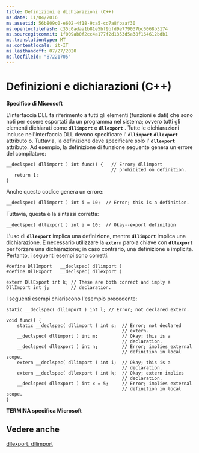 ```yaml
---
title: Definizioni e dichiarazioni (C++)
ms.date: 11/04/2016
ms.assetid: 56b809c0-e602-4f18-9ca5-cd7a8fbaaf30
ms.openlocfilehash: c35c0adaa1b81e5bf9bfd9e779037bc6068b3174
ms.sourcegitcommit: 1f009ab0f2cc4a177f2d1353d5a38f164612bdb1
ms.translationtype: MT
ms.contentlocale: it-IT
ms.lasthandoff: 07/27/2020
ms.locfileid: "87221705"
---
```

# <a name="definitions-and-declarations-c"></a>Definizioni e dichiarazioni (C++)

**Specifico di Microsoft**

L'interfaccia DLL fa riferimento a tutti gli elementi (funzioni e dati) che sono noti per essere esportati da un programma nel sistema; ovvero tutti gli elementi dichiarati come **`dllimport`** o **`dllexport`** . Tutte le dichiarazioni incluse nell'interfaccia DLL devono specificare l' **`dllimport`** **`dllexport`** attributo o. Tuttavia, la definizione deve specificare solo l' **`dllexport`** attributo. Ad esempio, la definizione di funzione seguente genera un errore del compilatore:

```
__declspec( dllimport ) int func() {   // Error; dllimport
                                       // prohibited on definition.
   return 1;
}
```

Anche questo codice genera un errore:

```
__declspec( dllimport ) int i = 10;  // Error; this is a definition.
```

Tuttavia, questa è la sintassi corretta:

```
__declspec( dllexport ) int i = 10;  // Okay--export definition
```

L'uso di **`dllexport`** implica una definizione, mentre **`dllimport`** implica una dichiarazione. È necessario utilizzare la **`extern`** parola chiave con **`dllexport`** per forzare una dichiarazione; in caso contrario, una definizione è implicita. Pertanto, i seguenti esempi sono corretti:

```
#define DllImport   __declspec( dllimport )
#define DllExport   __declspec( dllexport )

extern DllExport int k; // These are both correct and imply a
DllImport int j;        // declaration.
```

I seguenti esempi chiariscono l'esempio precedente:

```
static __declspec( dllimport ) int l; // Error; not declared extern.

void func() {
    static __declspec( dllimport ) int s;  // Error; not declared
                                           // extern.
    __declspec( dllimport ) int m;         // Okay; this is a
                                           // declaration.
    __declspec( dllexport ) int n;         // Error; implies external
                                           // definition in local scope.
    extern __declspec( dllimport ) int i;  // Okay; this is a
                                           // declaration.
    extern __declspec( dllexport ) int k;  // Okay; extern implies
                                           // declaration.
    __declspec( dllexport ) int x = 5;     // Error; implies external
                                           // definition in local scope.
}
```

**TERMINA specifica Microsoft**

## <a name="see-also"></a>Vedere anche

[dllexport, dllimport](../cpp/dllexport-dllimport.md)
